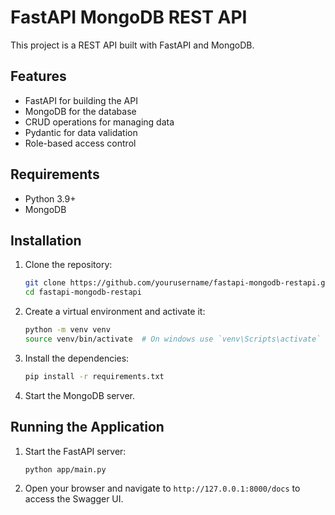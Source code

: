 # FastAPI MongoDB REST API

This project is a REST API built with FastAPI and MongoDB.

## Features

- FastAPI for building the API
- MongoDB for the database
- CRUD operations for managing data
- Pydantic for data validation
- Role-based access control

## Requirements

- Python 3.9+
- MongoDB

## Installation

1. Clone the repository:
    ```bash
    git clone https://github.com/yourusername/fastapi-mongodb-restapi.git
    cd fastapi-mongodb-restapi
    ```

2. Create a virtual environment and activate it:
    ```bash
    python -m venv venv
    source venv/bin/activate  # On windows use `venv\Scripts\activate`
    ```

3. Install the dependencies:
    ```bash
    pip install -r requirements.txt
    ```

4. Start the MongoDB server.

## Running the Application

1. Start the FastAPI server:
    ```bash
    python app/main.py
    ```

2. Open your browser and navigate to `http://127.0.0.1:8000/docs` to access the Swagger UI.
